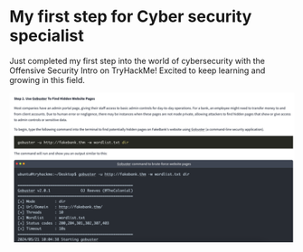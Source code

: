 # My first step for Cyber security specialist 

Just completed my first step into the world of cybersecurity with the Offensive Security Intro on TryHackMe!
Excited to keep learning and growing in this field. 

![imagie](/assets/offensive-security.png)
